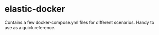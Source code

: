 # elastic-docker

Contains a few docker-compose.yml files for different scenarios. Handy to use as a quick reference.
